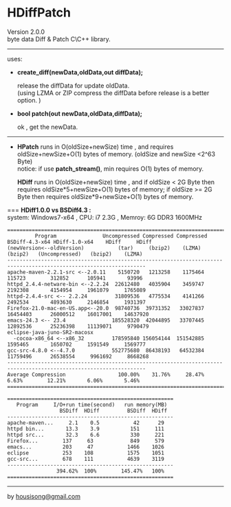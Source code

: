 **HDiffPatch**
================
Version 2.0.0  
byte data Diff & Patch  C\C++ library.  

---
uses:

*  **create_diff(newData,oldData,out diffData);**
  
   release the diffData for update oldData.  
   (using LZMA or ZIP compress the diffData before release is a better option. )  
  
*  **bool patch(out newData,oldData,diffData);**
  
   ok , get the newData. 
  
---
*  
    **HPatch** runs in O(oldSize+newSize) time , and requires oldSize+newSize+O(1) bytes of memory. (oldSize and newSize \<2^63 Byte)     
    notice: if use **patch_stream()**, min requires O(1) bytes of memory.   
            
    **HDiff** runs in O(oldSize+newSize) time , and if oldSize \< 2G Byte then requires oldSize\*5+newSize+O(1) bytes of memory; if oldSize \>= 2G Byte then requires oldSize\*9+newSize+O(1) bytes of memory.    
  
===
**HDiff1.0.0 vs  BSDiff4.3 :**    
    system: Windows7-x64 ,  CPU: i7 2.3G , Memroy: 6G DDR3 1600MHz  

```
===================================================================================================================
         Program               Uncompressed Compressed Compressed BSDiff-4.3-x64 HDiff-1.0-x64    HDiff     HDiff
(newVersion<--oldVersion)           (tar)     (bzip2)    (LZMA)       (bzip2)   (Uncompressed)   (bzip2)    (LZMA)
-------------------------------------------------------------------------------------------------------------------
apache-maven-2.2.1-src <--2.0.11    5150720   1213258    1175464       115723        312852      105941       93996
httpd_2.4.4-netware-bin <--2.2.24  22612480   4035904    3459747      2192308       4154954     1961079     1765089
httpd-2.4.4-src <-- 2.2.24         31809536   4775534    4141266      2492534       4893630     2146854     1931397
Firefox-21.0-mac-en-US.app<--20.0  98740736  39731352   33027837     16454403      26000512    16017001    14637920
emacs-24.3 <-- 23.4               185528320  42044895   33707445     12892536      25236398    11139071     9790479
eclipse-java-juno-SR2-macosx
  -cocoa-x86_64 <--x86_32         178595840 156054144  151542885      1595465       1650702     1591549     1569777
gcc-src-4.8.0 <--4.7.0            552775680  86438193   64532384     11759496      26538554     9961692     8668268
-------------------------------------------------------------------------------------------------------------------
Average Compression                 100.00%    31.76%     28.47%        6.63%        12.21%       6.06%       5.46%
===================================================================================================================

======================================================
   Program     I/O+run time(second)   run memory(MB)
                 BSDiff  HDiff         BSDiff  HDiff
------------------------------------------------------
apache-maven...     2.1    0.5           42      29
httpd bin...       13.3    3.9          151     111
httpd src...       32.3    6.6          330     221
Firefox...        137     63            849     579
emacs...          203     47           1466    1026
eclipse           253    108           1575    1051
gcc-src...        678    111           4639    3119
------------------------------------------------------
                394.62%  100%        145.47%   100%
======================================================
```
  
---
by housisong@gmail.com  

